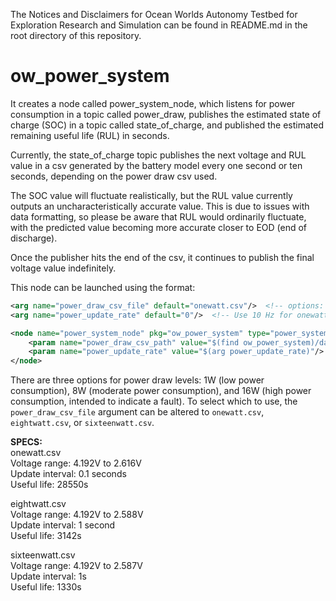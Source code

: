 The Notices and Disclaimers for Ocean Worlds Autonomy Testbed for Exploration
Research and Simulation can be found in README.md in the root directory of
this repository.

ow_power_system
===============
It creates a node called power_system_node, which listens for power consumption
in a topic called power_draw, publishes the estimated state of charge (SOC)
in a topic called state_of_charge, and published the estimated remaining useful life (RUL) in seconds. 

Currently, the state_of_charge topic publishes the next voltage and RUL value in a csv generated by the battery model every one second or ten seconds, depending on the power draw csv used.

The SOC value will fluctuate realistically, but the RUL value currently outputs an uncharacteristically accurate value. This is due to issues with data formatting, so please be aware that RUL would ordinarily fluctuate, with the predicted value becoming more accurate closer to EOD (end of discharge).

Once the publisher hits the end of the csv, it continues to publish the final voltage value indefinitely.

This node can be launched using the format:
```xml
<arg name="power_draw_csv_file" default="onewatt.csv"/>  <!-- options: onewatt.csv, eightwatt.csv, sixteenwatt.csv -->
<arg name="power_update_rate" default="0"/>  <!-- Use 10 Hz for onewatt.csv, 1 Hz for the two other options -->

<node name="power_system_node" pkg="ow_power_system" type="power_system_node">
    <param name="power_draw_csv_path" value="$(find ow_power_system)/data/$(arg power_draw_csv_file)"/>
    <param name="power_update_rate" value="$(arg power_update_rate)"/>
</node>
```

There are three options for power draw levels: 1W (low power consumption), 8W (moderate power consumption), and 16W (high power consumption, intended to indicate a fault). To select which to use, the `power_draw_csv_file` argument can be altered to `onewatt.csv`, `eightwatt.csv`, or `sixteenwatt.csv`.  
  
**SPECS:**  
onewatt.csv  
Voltage range: 4.192V to 2.616V  
Update interval: 0.1 seconds  
Useful life: 28550s  
  
eightwatt.csv  
Voltage range: 4.192V to 2.588V  
Update interval: 1 second  
Useful life: 3142s  
  
sixteenwatt.csv  
Voltage range: 4.192V to 2.587V  
Update interval: 1s  
Useful life: 1330s  